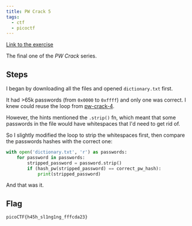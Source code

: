 ```yaml
---
title: PW Crack 5
tags:
  - ctf
  - picoctf
---
```


[Link to the exercise](https://play.picoctf.org/practice/challenge/249)

The final one of the _PW Crack_ series.

## Steps

I began by downloading all the files and opened `dictionary.txt` first.

It had >65k passwords (from `0x0000` to `0xffff`) and only one was correct. I knew could reuse the loop from [pw-crack-4](/knowledge/OffSec/write-ups/picoCTF/pw-crack-4.md).

However, the hints mentioned the `.strip()` fn, which meant that some passwords in the file would have whitespaces that I'd need to get rid of.

So I slightly modified the loop to strip the whitespaces first, then compare the passwords hashes with the correct one:

```python
with open('dictionary.txt', 'r') as passwords:
	for password in passwords:
		stripped_password = password.strip()
		if (hash_pw(stripped_password) == correct_pw_hash):
			print(stripped_password)
```

And that was it.

## Flag

`picoCTF{h45h_sl1ng1ng_fffcda23}`
